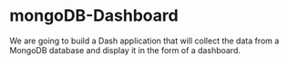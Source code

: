 # mongoDB-Dashboard
We are going to build a Dash application that will collect the data from a MongoDB database and display it in the form of a dashboard.
